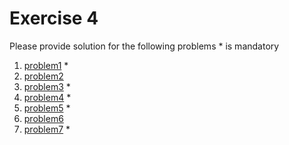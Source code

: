 # Exercise 4

Please provide solution for the following problems * is mandatory

1. [problem1](./problem1/README.md) *
2. [problem2](./problem2/README.md)
3. [problem3](./problem3/README.md) *
4. [problem4](./problem4/README.md) *
5. [problem5](./problem5/README.md) *
6. [problem6](./problem6/README.md)
7. [problem7](./problem7/README.md) *
